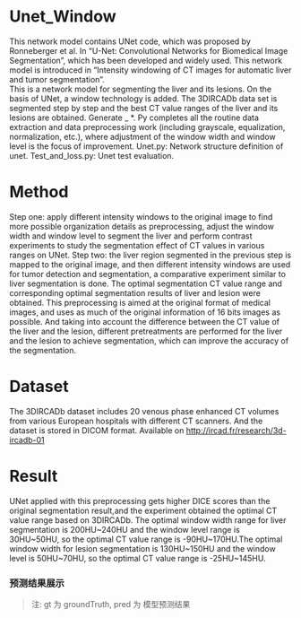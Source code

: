 # Unet_Window
This network model contains UNet code, which was proposed by Ronneberger et al. In “U-Net: Convolutional Networks for Biomedical Image Segmentation”, which has been developed and widely used. This network model is introduced in “Intensity windowing of CT images for automatic liver and tumor segmentation”.<br>
This is a network model for segmenting the liver and its lesions. On the basis of UNet, a window technology is added. The 3DIRCADb data set is segmented step by step and the best CT value ranges of the liver and its lesions are obtained. Generate _ *. Py completes all the routine data extraction and data preprocessing work (including grayscale, equalization, normalization, etc.), where adjustment of the window width and window level is the focus of improvement. Unet.py: Network structure definition of unet. Test_and_loss.py: Unet test evaluation.

# Method 
Step one: apply different intensity windows to the original image to find more possible organization details as preprocessing, adjust the window width and window level to segment the liver and perform contrast experiments to study the segmentation effect of CT values in various ranges on UNet. Step two: the liver region segmented in the previous step is mapped to the original image, and then different intensity windows are used for tumor detection and segmentation, a comparative experiment similar to liver segmentation is done. The optimal segmentation CT value range and corresponding optimal segmentation results of liver and lesion were obtained. This preprocessing is aimed at the original format of medical images, and uses as much of the original information of 16 bits images as possible. And taking into account the difference between the CT value of the liver and the lesion, different pretreatments are performed for the liver and the lesion to achieve segmentation, which can improve the accuracy of the segmentation.

# Dataset
The 3DIRCADb dataset includes 20 venous phase enhanced CT volumes from various European hospitals with different CT scanners. And the dataset is stored in DICOM format. Available on http://ircad.fr/research/3d-ircadb-01 


# Result
UNet applied with this preprocessing gets higher DICE scores than the original segmentation result,and the experiment obtained the optimal CT value range based on 3DIRCADb. The optimal window width range for liver segmentation is 200HU~240HU and the window level range is 30HU~50HU, so the optimal CT value range is -90HU~170HU.The optimal window width for lesion segmentation is 130HU~150HU and the window level is 50HU~70HU, so the optimal CT value range is -25HU~145HU.

### **预测结果展示**	

> 注: 	  		gt 为 groundTruth,  		  pred 为 模型预测结果


